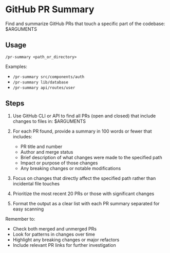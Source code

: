 # GitHub PR Summary

Find and summarize GitHub PRs that touch a specific part of the codebase: $ARGUMENTS

## Usage

`/pr-summary <path_or_directory>`

Examples:
- `/pr-summary src/components/auth`
- `/pr-summary lib/database`
- `/pr-summary api/routes/user`

## Steps

1. Use GitHub CLI or API to find all PRs (open and closed) that include changes to files in: $ARGUMENTS

2. For each PR found, provide a summary in 100 words or fewer that includes:
   - PR title and number
   - Author and merge status
   - Brief description of what changes were made to the specified path
   - Impact or purpose of those changes
   - Any breaking changes or notable modifications

3. Focus on changes that directly affect the specified path rather than incidental file touches

4. Prioritize the most recent 20 PRs or those with significant changes

5. Format the output as a clear list with each PR summary separated for easy scanning

Remember to:
- Check both merged and unmerged PRs
- Look for patterns in changes over time
- Highlight any breaking changes or major refactors
- Include relevant PR links for further investigation
